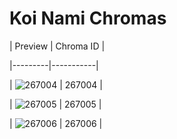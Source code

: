 # Koi Nami Chromas


| Preview | Chroma ID |

|---------|-----------|

| ![267004](https://raw.communitydragon.org/latest/plugins/rcp-be-lol-game-data/global/default/v1/champion-chroma-images/267/267004.png) | 267004 |

| ![267005](https://raw.communitydragon.org/latest/plugins/rcp-be-lol-game-data/global/default/v1/champion-chroma-images/267/267005.png) | 267005 |

| ![267006](https://raw.communitydragon.org/latest/plugins/rcp-be-lol-game-data/global/default/v1/champion-chroma-images/267/267006.png) | 267006 |